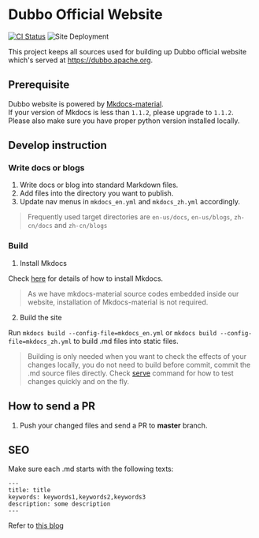 # Dubbo Official Website

[![CI Status](https://github.com/apache/dubbo-website/workflows/CI/badge.svg?branch=master)](https://github.com/apache/dubbo-website/actions)
![Site Deployment](https://github.com/apache/dubbo-website/workflows/Website%20deploy/badge.svg)

This project keeps all sources used for building up Dubbo official website which's served at https://dubbo.apache.org.

## Prerequisite

Dubbo website is powered by [Mkdocs-material](https://github.com/squidfunk/mkdocs-material).  
If your version of Mkdocs is less than `1.1.2`, please upgrade to `1.1.2`.  
Please also make sure you have proper python version installed locally.  

## Develop instruction

### Write docs or blogs

1. Write docs or blog into standard Markdown files.
2. Add files into the directory you want to publish.
3. Update nav menus in `mkdocs_en.yml` and `mkdocs_zh.yml` accordingly.

> Frequently used target directories are `en-us/docs`, `en-us/blogs`, `zh-cn/docs` and `zh-cn/blogs`

### Build

1. Install Mkdocs  

Check [here](https://www.mkdocs.org/) for details of how to install Mkdocs.
> As we have mkdocs-material source codes embedded inside our website, installation of Mkdocs-material is not required. 

2. Build the site  

Run `mkdocs build --config-file=mkdocs_en.yml` or `mkdocs build --config-file=mkdocs_zh.yml` to build .md files into static files.
> Building is only needed when you want to check the effects of your changes locally, you do not need to build before commit,
> commit the .md source files directly. Check [serve](https://www.mkdocs.org/) command for how to test changes quickly and on the fly.

## How to send a PR
1. Push your changed files and send a PR to **master** branch.

## SEO

Make sure each .md starts with the following texts:

```
---
title: title
keywords: keywords1,keywords2,keywords3
description: some description
---
```

Refer to [this blog](blog/zh-cn/how-to-involve-dubbo-community/)
